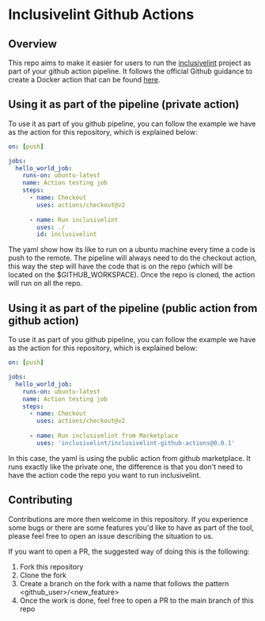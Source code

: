 # Inclusivelint Github Actions

## Overview

This repo aims to make it easier for users to run the [inclusivelint](https://github.com/inclusivelint/inclusivelint)
project as part of your github action pipeline. It follows the official Github guidance to create a Docker action
that can be found [here](https://docs.github.com/en/actions/creating-actions/creating-a-docker-container-action).

## Using it as part of the pipeline (private action)

To use it as part of you github pipeline, you can follow the example we have as the action for this repository, which
is explained below:

``` yaml
on: [push]

jobs:
  hello_world_job:
    runs-on: ubuntu-latest
    name: Action testing job
    steps:
      - name: Checkout
        uses: actions/checkout@v2
      
      - name: Run inclusivelint
        uses: ./
        id: inclusivelint
```

The yaml show how its like to run on a ubuntu machine every time a code is push to the
remote. The pipeline will always need to do the checkout action, this way the step will
have the code that is on the repo (which will be located on the $GITHUB_WORKSPACE).
Once the repo is cloned, the action will run on all the repo. 

## Using it as part of the pipeline (public action from github action)

To use it as part of you github pipeline, you can follow the example we have as the action for this repository, which
is explained below:

``` yaml
on: [push]

jobs:
  hello_world_job:
    runs-on: ubuntu-latest
    name: Action testing job
    steps:
      - name: Checkout
        uses: actions/checkout@v2
      
      - name: Run inclusivelint from Marketplace
        uses: 'inclusivelint/inclusivelint-github-actions@0.0.1'
```

In this case, the yaml is using the public action from github marketplace. It runs
exactly like the private one, the difference is that you don't need to have the action
code the repo you want to run inclusivelint.

## Contributing

Contributions are more then welcome in this repository.
If you experience some bugs or there are some features you'd like to have as part of the tool,
please feel free to open an issue describing the situation to us.

If you want to open a PR, the suggested way of doing this is the following:

1. Fork this repository
2. Clone the fork
3. Create a branch on the fork with a name that follows the pattern <github_user>/<new_feature>
4. Once the work is done, feel free to open a PR to the main branch of this repo
